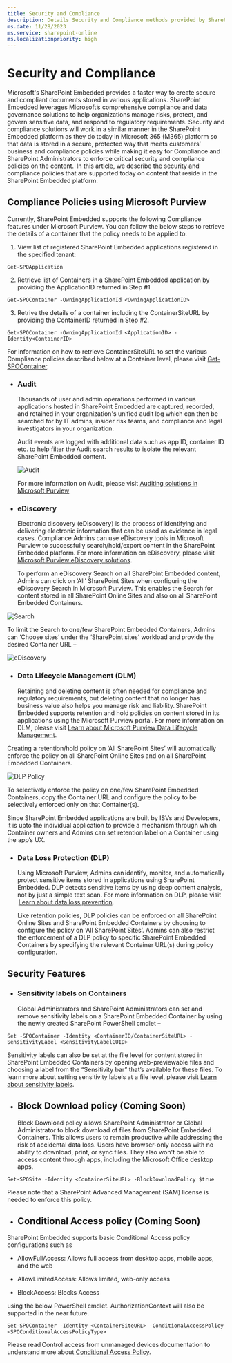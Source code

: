 ```yaml
---
title: Security and Compliance
description: Details Security and Compliance methods provided by SharePoint Embedded
ms.date: 11/28/2023
ms.service: sharepoint-online
ms.localizationpriority: high
---
```


# Security and Compliance 

Microsoft's SharePoint Embedded provides a faster way to create secure and compliant documents stored in various applications. SharePoint Embedded leverages Microsoft’s comprehensive compliance and data governance solutions to help organizations manage risks, protect, and govern sensitive data, and respond to regulatory requirements. Security and compliance solutions will work in a similar manner in the SharePoint Embedded platform as they do today in Microsoft 365 (M365) platform so that data is stored in a secure, protected way that meets customers’ business and compliance policies while making it easy for Compliance and SharePoint Administrators to enforce critical security and compliance policies on the content.  In this article, we describe the security and compliance policies that are supported today on content that reside in the SharePoint Embedded platform. 


##  Compliance Policies using Microsoft Purview 

Currently, SharePoint Embedded supports the following Compliance features under Microsoft Purview.  You can follow the below steps to retrieve the details of a container that the policy needs to be applied to.

1. View list of registered SharePoint Embedded applications registered in the specified tenant:  
```
Get-SPOApplication 
```
2. Retrieve list of Containers in a SharePoint Embedded application by providing the ApplicationID returned in Step #1  
```
Get-SPOContainer -OwningApplicationId <OwningApplicationID>
```
3. Retrive the details of a container including the ContainerSiteURL by providing the ContainerID returned in Step #2.
```
Get-SPOContainer -OwningApplicationId <ApplicationID> -Identity<ContainerID>
```
For information on how to retrieve ContainerSiteURL to set the various Compliance policies described below at a Container level, please visit [Get-SPOContainer](https://learn.microsoft.com/en-us/powershell/module/sharepoint-online/get-spocontainer?view=sharepoint-ps).  
 
 

* ### Audit 

    Thousands of user and admin operations performed in various applications hosted in SharePoint Embedded are captured, recorded, and retained in your organization's unified audit log which can then be searched for by IT admins, insider risk teams, and compliance and legal investigators in your organization.  

    Audit events are logged with additional data such as app ID, container ID etc. to help filter the Audit search results to isolate the relevant SharePoint Embedded content. 
    
    ![Audit](../images/sc7-audit.png)

    For more information on Audit, please visit [Auditing solutions in Microsoft Purview](https://learn.microsoft.com/en-us/purview/audit-solutions-overview)


* ### eDiscovery  

    Electronic discovery (eDiscovery) is the process of identifying and delivering electronic information that can be used as evidence in legal cases. Compliance Admins can use eDiscovery tools in Microsoft Purview to successfully search/hold/export content in the SharePoint Embedded platform. For more information on eDiscovery, please visit [Microsoft Purview eDiscovery solutions](https://learn.microsoft.com/en-us/purview/ediscovery).

    To perform an eDiscovery Search on all SharePoint Embedded content, Admins can click on ‘All’ SharePoint Sites when configuring the eDiscovery Search in Microsoft Purview. This enables the Search for content stored in all SharePoint Online Sites and also on all SharePoint Embedded Containers. 

   

![Search](../images/sc1.png)

To limit the Search to one/few SharePoint Embedded Containers, Admins can ‘Choose sites’ under the ‘SharePoint sites’ workload and provide the desired Container URL –


 ![eDiscovery](../images/sc8-edisc.png)

* ### Data Lifecycle Management (DLM) 

    Retaining and deleting content is often needed for compliance and regulatory requirements, but deleting content that no longer has business value also helps you manage risk and liability. SharePoint Embedded supports retention and hold policies on content stored in its applications using the Microsoft Purview portal. For more information on DLM, please visit [Learn about Microsoft Purview Data Lifecycle Management](https://learn.microsoft.com/en-us/purview/data-lifecycle-management). 


Creating a retention/hold policy on ‘All SharePoint Sites’ will automatically enforce the policy on all SharePoint Online Sites and on all SharePoint Embedded Containers.  

![DLP Policy](../images/sc6.png)

To selectively enforce the policy on one/few SharePoint Embedded Containers, copy the Container URL and configure the policy to be selectively enforced only on that Container(s). 

Since SharePoint Embedded applications are built by ISVs and Developers, it is upto the individual application to provide a mechanism through which Container owners and Admins can set retention label on a Container using the app’s UX.  

* ### Data Loss Protection (DLP) 

    Using Microsoft Purview, Admins can identify, monitor, and automatically protect sensitive items stored in applications using SharePoint Embedded. DLP detects sensitive items by using deep content analysis, not by just a simple text scan. For more information on DLP, please visit  [Learn about data loss prevention](https://learn.microsoft.com/en-us/purview/dlp-learn-about-dlp).

    Like retention policies, DLP policies can be enforced on all SharePoint Online Sites and SharePoint Embedded Containers by choosing to configure the policy on ‘All SharePoint Sites’. Admins can also restrict the enforcement of a DLP policy to specific SharePoint Embedded Containers by specifying the relevant Container URL(s) during policy configuration. 


## Security Features 
* ### Sensitivity labels on Containers 

    Global Administrators and SharePoint Administrators can set and remove sensitivity labels on a SharePoint Embedded Container by using the newly created SharePoint PowerShell cmdlet –  

```
Set -SPOContainer -Identity <ContainerID/ContainerSiteURL> -SensitivityLabel <SensitivityLabelGUID> 
```
<!--To learn more about the new Sensitivity Label PowerShell cmdlet and its various configurable optional parameters, please visit [<link to new Sen label cmdlet page – WIP>](learn.microsoft.com)-->

Sensitivity labels can also be set at the file level for content stored in SharePoint Embedded Containers by opening web-previewable files and choosing a label from the “Sensitivity bar” that’s available for these files. To learn more about setting sensitivity labels at a file level, please visit [Learn about sensitivity labels](https://learn.microsoft.com/en-us/purview/sensitivity-labels).

* ## Block Download policy (Coming Soon)
  Block Download policy allows SharePoint Administrator or Global Administrator to block download of files from SharePoint Embedded Containers. This allows users to remain productive while addressing the risk of accidental data loss. Users have browser-only access with no ability to download, print, or sync files. They also won't be able to access content through apps, including the Microsoft Office desktop apps. 

```
Set-SPOSite -Identity <ContainerSiteURL> -BlockDownloadPolicy $true 
```
Please note that a SharePoint Advanced Management (SAM) license is needed to enforce this policy. 
<!--To learn more about the new Block Download PowerShell cmdlet and its various configurable options, please visit [<link to new BDP cmdlet page – WIP>](learn.microsoft.com) -->

* ## Conditional Access policy (Coming Soon)
SharePoint Embedded supports basic Conditional Access policy configurations such as  

 * AllowFullAccess: Allows full access from desktop apps, mobile apps, and the web 

 * AllowLimitedAccess: Allows limited, web-only access 

 * BlockAccess: Blocks Access 

using the below PowerShell cmdlet. AuthorizationContext will also be supported in the near future. 
```
Set-SPOContainer -Identity <ContainerSiteURL> -ConditionalAccessPolicy <SPOConditionalAccessPolicyType> 
```
Please read Control access from unmanaged devices documentation to understand more about [Conditional Access Policy](https://learn.microsoft.com/en-us/sharepoint/control-access-from-unmanaged-devices). 



